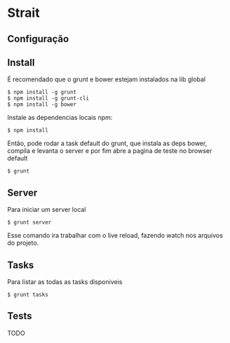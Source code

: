 Strait
=======================


Configuração
------------

Install
-------

É recomendado que o grunt e bower estejam instalados na lib global

```console
$ npm install -g grunt
$ npm install -g grunt-cli
$ npm install -g bower
```

Instale as dependencias locais npm:

```console
$ npm install
```

Então, pode rodar a task default do grunt, que instala as deps bower, compila e levanta o server
e por fim abre a pagina de teste no browser default
```console
$ grunt
```


Server
------
Para iniciar um server local

```console
$ grunt server
```
Esse comando ira trabalhar com o live reload, fazendo watch nos arquivos do projeto.


Tasks
-----

Para listar as todas as tasks disponiveis

```console
$ grunt tasks
```


Tests
-----

TODO

